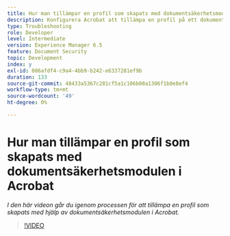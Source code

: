 ```yaml
---
title: Hur man tillämpar en profil som skapats med dokumentsäkerhetsmodulen i Acrobat
description: Konfigurera Acrobat att tillämpa en profil på ett dokument med dokumentsäkerhet
type: Troubleshooting
role: Developer
level: Intermediate
version: Experience Manager 6.5
feature: Document Security
topic: Development
index: y
exl-id: 086afdf4-c9a4-4bb9-b242-e6337281ef9b
duration: 133
source-git-commit: 48433a5367c281cf5a1c106b08a1306f1b0e8ef4
workflow-type: tm+mt
source-wordcount: '49'
ht-degree: 0%

---
```


# Hur man tillämpar en profil som skapats med dokumentsäkerhetsmodulen i Acrobat

*I den här videon går du igenom processen för att tillämpa en profil som skapats med hjälp av dokumentsäkerhetsmodulen i Acrobat.*

>[!VIDEO](https://video.tv.adobe.com/v/335486?quality=12&learn=on)
